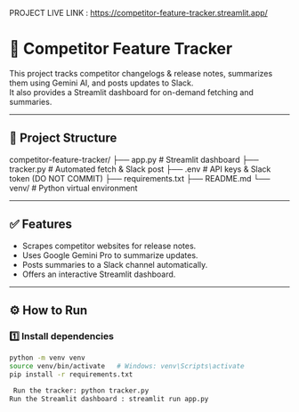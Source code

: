 PROJECT LIVE LINK : https://competitor-feature-tracker.streamlit.app/


# 🚀 Competitor Feature Tracker

This project tracks competitor changelogs & release notes, summarizes them using Gemini AI, and posts updates to Slack.  
It also provides a Streamlit dashboard for on-demand fetching and summaries.

---

## 📂 Project Structure

competitor-feature-tracker/
├── app.py          # Streamlit dashboard
├── tracker.py      # Automated fetch & Slack post
├── .env            # API keys & Slack token (DO NOT COMMIT)
├── requirements.txt
├── README.md
└── venv/           # Python virtual environment

---

## ✅ Features

- Scrapes competitor websites for release notes.
- Uses Google Gemini Pro to summarize updates.
- Posts summaries to a Slack channel automatically.
- Offers an interactive Streamlit dashboard.

---

## ⚙️ How to Run

### 1️⃣ Install dependencies

```bash
python -m venv venv
source venv/bin/activate   # Windows: venv\Scripts\activate
pip install -r requirements.txt

 Run the tracker: python tracker.py
Run the Streamlit dashboard : streamlit run app.py


